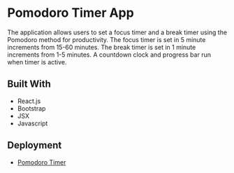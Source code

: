 # Pomodoro Timer App

The application allows users to set a focus timer and a break timer using the Pomodoro method for productivity. The focus timer is set in 5 minute increments from 15-60 minutes. The break timer is set in 1 minute increments from 1-5 minutes. A countdown clock and progress bar run when timer is active.


## Built With

* React.js
* Bootstrap
* JSX
* Javascript

## Deployment

* [Pomodoro Timer](https://project-pomodoro-timer-beta.vercel.app/)


